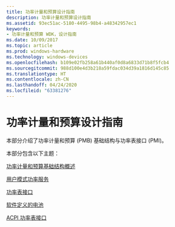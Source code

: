 ```yaml
---
title: 功率计量和预算设计指南
description: 功率计量和预算设计指南
ms.assetid: 93ec51ac-5180-4495-98b4-a48342957ec1
keywords:
- 功率计量和预算 WDK，设计指南
ms.date: 10/09/2017
ms.topic: article
ms.prod: windows-hardware
ms.technology: windows-devices
ms.openlocfilehash: b109e02fb258a61b440af0d8a6833d71b8f5fcb4
ms.sourcegitcommit: 988d100e4d3b218a59fdac034d39a1816d145c85
ms.translationtype: HT
ms.contentlocale: zh-CN
ms.lasthandoff: 04/24/2020
ms.locfileid: "63381276"
---
```

# <a name="power-metering-and-budgeting-design-guide"></a>功率计量和预算设计指南


本部分介绍了功率计量和预算 (PMB) 基础结构与功率表接口 (PMI)。

本部分包含以下主题：

[功率计量和预算基础结构概述](overview-of-the-power-metering-and-budgeting-infrastructure.md)

[用户模式功率服务](user-mode-power-service.md)

[功率表接口](power-meter-interface.md)

[软件定义的电池](software-defined-batteries.md)

[ACPI 功率表接口](acpi-power-meter-interface.md)



 

 

 





